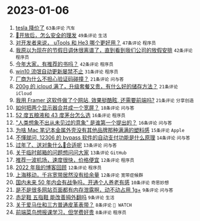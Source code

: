 # 2023-01-06

1. [tesla 降价了](https://www.v2ex.com/t/906917) `63条评论` `汽车`
1. [🦠开放后，怎么安全的理发](https://www.v2ex.com/t/906909) `49条评论` `生活`
1. [对开发者来说， uTools 和 He3 哪个更好用？](https://www.v2ex.com/t/906905) `47条评论` `程序员`
1. [我原以为现在的节假日调休很离谱了，直到看到我们公司的放假安排](https://www.v2ex.com/t/906904) `42条评论` `程序员`
1. [今年大家，有推荐的书吗？](https://www.v2ex.com/t/906929) `42条评论` `程序员`
1. [win10 流氓自动更新屡禁不止](https://www.v2ex.com/t/906910) `31条评论` `程序员`
1. [厂商为什么不担心验证码碰撞？](https://www.v2ex.com/t/906936) `21条评论` `问与答`
1. [200g 的 icloud 满了，升级套餐又贵，有什么好的储存方法？](https://www.v2ex.com/t/906925) `21条评论` `iCloud`
1. [我用 Framer 这软件做了个网站, 效果挺酷眩, 还需要前端吗?](https://www.v2ex.com/t/906923) `21条评论` `分享创造`
1. [如何把两个显示器合并成一个宽屏？](https://www.v2ex.com/t/906907) `18条评论` `问与答`
1. [52 度五粮液和 43 度茅台怎么选](https://www.v2ex.com/t/906958) `16条评论` `程序员`
1. ["人类想象不出从未见过的意象" 是谁第一个提出的？](https://www.v2ex.com/t/906920) `16条评论` `问与答`
1. [为啥 Mac 笔记本金属外壳没有其他品牌那种满满的塑料感](https://www.v2ex.com/t/906948) `15条评论` `Apple`
1. [不懂就问, 12306 的 bypass 软件的自动支付功能是什么原理](https://www.v2ex.com/t/906932) `14条评论` `问与答`
1. [过年了、送对象什么🎁合适呢](https://www.v2ex.com/t/906943) `13条评论` `问与答`
1. [关于临时邮箱的问题想问问大家](https://www.v2ex.com/t/906915) `13条评论` `GitHub`
1. [推荐一波机场，速度很快，价格便宜](https://www.v2ex.com/t/906946) `12条评论` `程序员`
1. [2022 年我的博客回顾](https://www.v2ex.com/t/906916) `12条评论` `程序员`
1. [上海移动，千兆宽带居然没有给余量](https://www.v2ex.com/t/906901) `12条评论` `宽带症候群`
1. [国内未来 50 年内会有战争吗，开通个人养老有感](https://www.v2ex.com/t/906967) `10条评论` `奇思妙想`
1. [是不是很多网站页面都有内存泄露啊，动不动占用 1g+](https://www.v2ex.com/t/906963) `9条评论` `问与答`
1. [赤足鞋 五指鞋 能改善拇外翻吗](https://www.v2ex.com/t/906934) `9条评论` `生活`
1. [关于爱马仕和三方普通皮革表带？](https://www.v2ex.com/t/906935) `8条评论` ` WATCH`
1. [前端菜鸟想报课学习，但学费好贵](https://www.v2ex.com/t/906930) `8条评论` `程序员`
